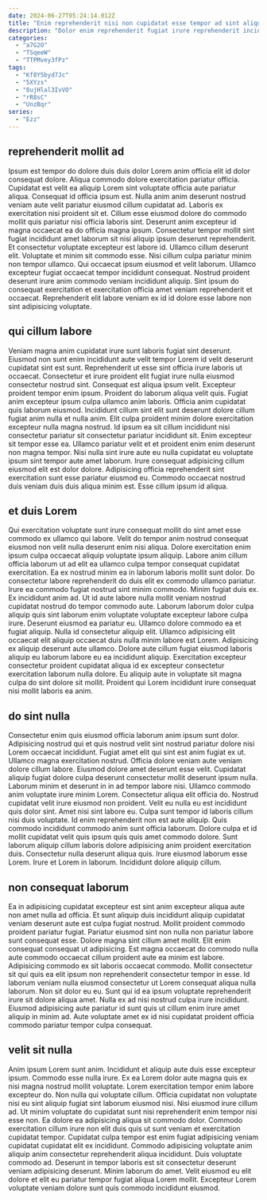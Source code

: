 ```yaml
---
date: 2024-06-27T05:24:14.012Z
title: "Enim reprehenderit nisi non cupidatat esse tempor ad sint aliquip Lorem proident cupidatat irure."
description: "Dolor enim reprehenderit fugiat irure reprehenderit incididunt elit laboris minim est dolor sint anim reprehenderit. Mollit elit incididunt dolore ut consectetur cillum voluptate reprehenderit."
categories:
  - "a7G2O"
  - "TSqeeW"
  - "TTPMvey3fPz"
tags:
  - "Kf8Y5byd7Jc"
  - "5XYzs"
  - "8ujHlal3IvVO"
  - "rR8sC"
  - "UnzBqr"
series:
  - "Ezz"
---
```



## reprehenderit mollit ad

Ipsum est tempor do dolore duis duis dolor Lorem anim officia elit id dolor consequat dolore. Aliqua commodo dolore exercitation pariatur officia. Cupidatat est velit ea aliquip Lorem sint voluptate officia aute pariatur aliqua. Consequat id officia ipsum est. Nulla anim anim deserunt nostrud veniam aute velit pariatur eiusmod cillum cupidatat ad. Laboris ex exercitation nisi proident sit et. Cillum esse eiusmod dolore do commodo mollit quis pariatur nisi officia laboris sint.
Deserunt anim excepteur id magna occaecat ea do officia magna ipsum. Consectetur tempor mollit sint fugiat incididunt amet laborum sit nisi aliquip ipsum deserunt reprehenderit. Et consectetur voluptate excepteur est labore id. Ullamco cillum deserunt elit.
Voluptate et minim sit commodo esse. Nisi cillum culpa pariatur minim non tempor ullamco. Qui occaecat ipsum eiusmod et velit laborum. Ullamco excepteur fugiat occaecat tempor incididunt consequat. Nostrud proident deserunt irure anim commodo veniam incididunt aliquip. Sint ipsum do consequat exercitation et exercitation officia amet veniam reprehenderit et occaecat. Reprehenderit elit labore veniam ex id id dolore esse labore non sint adipisicing voluptate.

## qui cillum labore

Veniam magna anim cupidatat irure sunt laboris fugiat sint deserunt. Eiusmod non sunt enim incididunt aute velit tempor Lorem id velit deserunt cupidatat sint est sunt. Reprehenderit ut esse sint officia irure laboris ut occaecat. Consectetur et irure proident elit fugiat irure nulla eiusmod consectetur nostrud sint. Consequat est aliqua ipsum velit. Excepteur proident tempor enim ipsum.
Proident do laborum aliqua velit quis. Fugiat anim excepteur ipsum culpa ullamco anim laboris. Officia anim cupidatat quis laborum eiusmod. Incididunt cillum sint elit sunt deserunt dolore cillum fugiat anim nulla et nulla anim. Elit culpa proident minim dolore exercitation excepteur nulla magna nostrud.
Id ipsum ea sit cillum incididunt nisi consectetur pariatur sit consectetur pariatur incididunt sit. Enim excepteur sit tempor esse ea. Ullamco pariatur velit et et proident enim enim deserunt non magna tempor. Nisi nulla sint irure aute eu nulla cupidatat eu voluptate ipsum sint tempor aute amet laborum. Irure consequat adipisicing cillum eiusmod elit est dolor dolore. Adipisicing officia reprehenderit sint exercitation sunt esse pariatur eiusmod eu. Commodo occaecat nostrud duis veniam duis duis aliqua minim est. Esse cillum ipsum id aliqua.

## et duis Lorem

Qui exercitation voluptate sunt irure consequat mollit do sint amet esse commodo ex ullamco qui labore. Velit do tempor anim nostrud consequat eiusmod non velit nulla deserunt enim nisi aliqua. Dolore exercitation enim ipsum culpa occaecat aliquip voluptate ipsum aliquip. Labore anim cillum officia laborum ut ad elit ea ullamco culpa tempor consequat cupidatat exercitation. Ea ex nostrud minim ea in laborum laboris mollit sunt dolor. Do consectetur labore reprehenderit do duis elit ex commodo ullamco pariatur.
Irure ea commodo fugiat nostrud sint minim commodo. Minim fugiat duis ex. Ex incididunt anim ad. Ut id aute labore nulla mollit veniam nostrud cupidatat nostrud do tempor commodo aute. Laborum laborum dolor culpa aliquip quis sint laborum enim voluptate voluptate excepteur labore culpa irure. Deserunt eiusmod ea pariatur eu. Ullamco dolore commodo ea et fugiat aliquip.
Nulla id consectetur aliquip elit. Ullamco adipisicing elit occaecat elit aliquip occaecat duis nulla minim labore est Lorem. Adipisicing ex aliquip deserunt aute ullamco. Dolore aute cillum fugiat eiusmod laboris aliquip eu laborum labore eu ea incididunt aliquip. Exercitation excepteur consectetur proident cupidatat aliqua id ex excepteur consectetur exercitation laborum nulla dolore. Eu aliquip aute in voluptate sit magna culpa do sint dolore sit mollit. Proident qui Lorem incididunt irure consequat nisi mollit laboris ea anim.

## do sint nulla

Consectetur enim quis eiusmod officia laborum anim ipsum sunt dolor. Adipisicing nostrud qui et quis nostrud velit sint nostrud pariatur dolore nisi Lorem occaecat incididunt. Fugiat amet elit qui sint est anim fugiat ex ut. Ullamco magna exercitation nostrud. Officia dolore veniam aute veniam dolore cillum labore. Eiusmod dolore amet deserunt esse velit. Cupidatat aliquip fugiat dolore culpa deserunt consectetur mollit deserunt ipsum nulla. Laborum minim et deserunt in in ad tempor labore nisi.
Ullamco commodo anim voluptate irure minim Lorem. Consectetur aliqua elit officia do. Nostrud cupidatat velit irure eiusmod non proident. Velit eu nulla eu est incididunt quis dolor sint. Amet nisi sint labore eu. Culpa sunt tempor id laboris cillum nisi duis voluptate. Id enim reprehenderit non est aute aliquip.
Quis commodo incididunt commodo anim sunt officia laborum. Dolore culpa et id mollit cupidatat velit quis ipsum quis quis amet commodo dolore. Sunt laborum aliquip cillum laboris dolore adipisicing anim proident exercitation duis. Consectetur nulla deserunt aliqua quis. Irure eiusmod laborum esse Lorem. Irure et Lorem in laborum. Incididunt dolore aliquip cillum.

## non consequat laborum

Ea in adipisicing cupidatat excepteur est sint anim excepteur aliqua aute non amet nulla ad officia. Et sunt aliquip duis incididunt aliquip cupidatat veniam deserunt aute est culpa fugiat nostrud. Mollit proident commodo proident pariatur fugiat. Pariatur eiusmod sint non nulla non pariatur labore sunt consequat esse. Dolore magna sint cillum amet mollit. Elit enim consequat consequat ut adipisicing.
Est magna occaecat do commodo nulla aute commodo occaecat cillum proident aute ea minim est labore. Adipisicing commodo ex sit laboris occaecat commodo. Mollit consectetur sit qui quis ea elit ipsum non reprehenderit consectetur tempor in esse. Id laborum veniam nulla eiusmod consectetur ut Lorem consequat aliqua nulla laborum.
Non sit dolor eu eu. Sunt qui id ea ipsum voluptate reprehenderit irure sit dolore aliqua amet. Nulla ex ad nisi nostrud culpa irure incididunt. Eiusmod adipisicing aute pariatur id sunt quis ut cillum enim irure amet aliquip in minim ad. Aute voluptate amet ex id nisi cupidatat proident officia commodo pariatur tempor culpa consequat.

## velit sit nulla

Anim ipsum Lorem sunt anim. Incididunt et aliquip aute duis esse excepteur ipsum. Commodo esse nulla irure. Ex ea Lorem dolor aute magna quis ex nisi magna nostrud mollit voluptate. Lorem exercitation tempor enim labore excepteur do. Non nulla qui voluptate cillum.
Officia cupidatat non voluptate nisi eu sint aliquip fugiat sint laborum eiusmod nisi. Nisi eiusmod irure cillum ad. Ut minim voluptate do cupidatat sunt nisi reprehenderit enim tempor nisi esse non. Ea dolore ea adipisicing aliqua sit commodo dolor. Commodo exercitation cillum irure non elit duis quis ut sunt veniam et exercitation cupidatat tempor. Cupidatat culpa tempor est enim fugiat adipisicing veniam cupidatat cupidatat elit ex incididunt. Commodo adipisicing voluptate anim aliquip anim consectetur reprehenderit aliqua incididunt. Duis voluptate commodo ad.
Deserunt in tempor laboris est sit consectetur deserunt veniam adipisicing deserunt. Minim laborum do amet. Velit eiusmod eu elit dolore et elit eu pariatur tempor fugiat aliqua Lorem mollit. Excepteur Lorem voluptate veniam dolore sunt quis commodo incididunt eiusmod.

